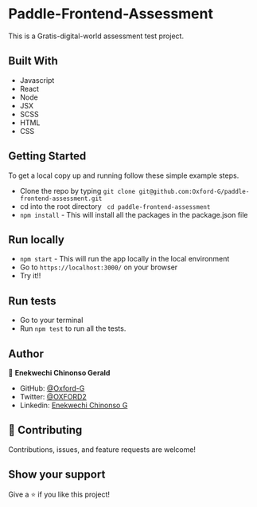 
# Paddle-Frontend-Assessment

This is a  Gratis-digital-world assessment test project.

## Built With

- Javascript
- React
- Node
- JSX
- SCSS
- HTML
- CSS

## Getting Started

To get a local copy up and running follow these simple example steps.

- Clone the repo by typing `git clone git@github.com:Oxford-G/paddle-frontend-assessment.git`
- cd into the root directory ` cd paddle-frontend-assessment`
- `npm install` - This will install all the packages in the package.json file

## Run locally

- `npm start` - This will run the app locally in the local environment
- Go to `https://localhost:3000/` on your browser
- Try it!!

## Run tests

- Go to your terminal
- Run `npm test` to run all the tests.

## Author

👤 **Enekwechi Chinonso Gerald**

- GitHub: [@Oxford-G](https://github.com/Oxford-G)
- Twitter: [@OXFORD2](https://twitter.com/OXFOXD2)
- Linkedin: [Enekwechi Chinonso G](https://www.linkedin.com/in/chinonso-enekwechi)

## 🤝 Contributing

Contributions, issues, and feature requests are welcome!

## Show your support

Give a ⭐️ if you like this project!

